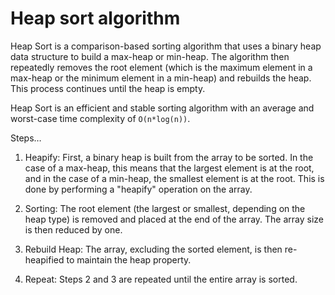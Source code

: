 # Heap sort algorithm

Heap Sort is a comparison-based sorting algorithm that uses a binary heap data structure to build a max-heap or min-heap. The algorithm then repeatedly removes the root element (which is the maximum element in a max-heap or the minimum element in a min-heap) and rebuilds the heap. This process continues until the heap is empty. 

Heap Sort is an efficient and stable sorting algorithm with an average and worst-case time complexity of `O(n*log(n))`.

Steps…

1. Heapify: First, a binary heap is built from the array to be sorted. In the case of a max-heap, this means that the largest element is at the root, and in the case of a min-heap, the smallest element is at the root. This is done by performing a "heapify" operation on the array.

2. Sorting: The root element (the largest or smallest, depending on the heap type) is removed and placed at the end of the array. The array size is then reduced by one.

3. Rebuild Heap: The array, excluding the sorted element, is then re-heapified to maintain the heap property.

4. Repeat: Steps 2 and 3 are repeated until the entire array is sorted.
